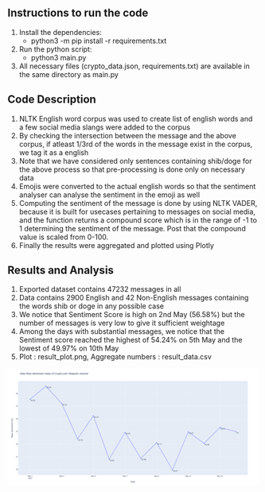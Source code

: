 ## Instructions to run the code
1. Install the dependencies:
    * python3 -m pip install -r requirements.txt
2. Run the python script:
    * python3 main.py
3. All necessary files (crypto_data.json, requirements.txt) are available in the same directory as main.py

## Code Description

1. NLTK English word corpus was used to create list of english words and a few social media slangs were added to the corpus
2. By checking the intersection between the message and the above corpus, if atleast 1/3rd of the words in the message exist in the corpus, we tag it as a english
3. Note that we have considered only sentences containing shib/doge for the above process so that pre-processing is done only on necessary data
4. Emojis were converted to the actual english words so that the sentiment analyser can analyse the sentiment in the emoji as well
5. Computing the sentiment of the message is done by using NLTK VADER, because it is built for usecases pertaining to messages on social media, and the function returns a compound score which is in the range of -1 to 1 determining the sentiment of the message. Post that the compound value is scaled from 0-100.
6. Finally the results were aggregated and plotted using Plotly

## Results and Analysis

1. Exported dataset contains 47232 messages in all
2. Data contains 2900 English and 42 Non-English messages containing the words shib or doge in any possible case
3. We notice that Sentiment Score is high on 2nd May (56.58%) but the number of messages is very low to give it sufficient weightage
4. Among the days with substantial messages, we notice that the Sentiment score reached the highest of 54.24% on 5th May and the lowest of 49.97% on 10th May
5. Plot : result_plot.png, Aggregate numbers : result_data.csv

![alt result_plot.png](result_plot.png)
